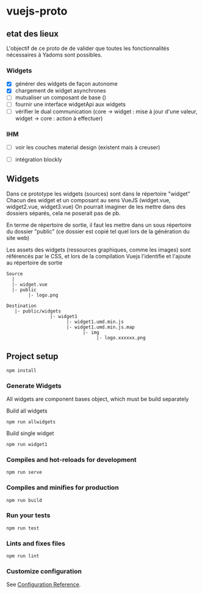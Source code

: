 # vuejs-proto

## etat des lieux

L'objectif de ce proto de de valider que toutes les fonctionnalités nécessaires à Yadoms sont possibles.

### Widgets
- [X] générer des widgets de façon autonome
- [X] chargement de widget asynchrones
- [ ] mutualiser un composant de base ()
- [ ] fournir une interface widgetApi aux widgets
- [ ] vérifier le dual communication (core -> widget : mise à jour d'une valeur, widget -> core : action à effectuer)

### IHM
- [ ] voir les couches material design (existent mais à creuser)
- [ ] intégration blockly


## Widgets

Dans ce prototype les widgets (sources) sont dans le répertoire "widget"
Chacun des widget et un composant au sens VueJS (widget.vue, widget2.vue, widget3.vue)
On pourrait imaginer de les mettre dans des dossiers séparés, cela ne poserait pas de pb.

En terme de répertoire de sortie, il faut les mettre dans un sous répertoire du dossier "public" (ce dossier est copié tel quel lors de la génération du site web)

Les assets des widgets (ressources graphiques, comme les images) sont référencés par le CSS, et lors de la compilation Vuejs l'identifie et l'ajoute au répertoire de sortie

````
Source
  |
  |- widget.vue
  |- public
        |- logo.png

Destination
   |- public/widgets
                |- widget1
                      |- widget1.umd.min.js
                      |- widget1.umd.min.js.map
                            |- img
                                 |- logo.xxxxxx.png
````


## Project setup
```
npm install
```

### Generate Widgets

All widgets are component bases object, which must be build separately

Build all widgets
```
npm run allwidgets
```

Build single widget
```
npm run widget1
```


### Compiles and hot-reloads for development
```
npm run serve
```

### Compiles and minifies for production
```
npm run build
```

### Run your tests
```
npm run test
```

### Lints and fixes files
```
npm run lint
```

### Customize configuration
See [Configuration Reference](https://cli.vuejs.org/config/).
